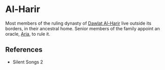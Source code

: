 # Al-Harir
Most members of the ruling dynasty of [Dawlat Al-Harir](Location/Dawlat%20Al-Harir.md) live outside its borders, in their ancestral home. Senior members of the family appoint an oracle, [Aria](Person/Aria.md), to rule it.

## References
- Silent Songs 2